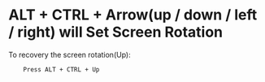 # ALT + CTRL + Arrow(up / down / left / right) will Set Screen Rotation

To recovery the screen rotation(Up):

        Press ALT + CTRL + Up
